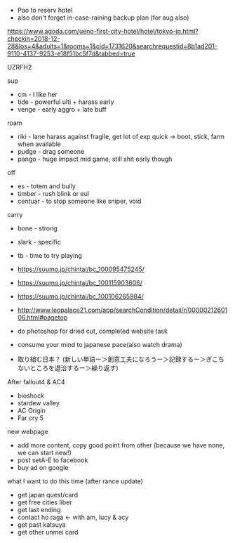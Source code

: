 - Pao to reserv hotel
- also don't forget in-case-raining backup plan (for aug also)

https://www.agoda.com/ueno-first-city-hotel/hotel/tokyo-jp.html?checkin=2018-12-28&los=4&adults=1&rooms=1&cid=1731620&searchrequestid=8b1ad201-9110-4137-9253-e18f51bc5f7d&tabbed=true

UZRFH2

sup
- cm - I like her
- tide - powerful ulti + harass early
- venge - early aggro + late buff

roam
- riki - lane harass against fragile, get lot of exp quick -> boot, stick, farm when available
- pudge - drag someone
- pango - huge impact mid game, still shit early though

off
- es - totem and bully
- timber - rush blink or eul
- centuar - to stop someone like sniper, void

carry
- bone - strong 
- slark - specific
- tb - time to try playing

- https://suumo.jp/chintai/bc_100095475245/
- https://suumo.jp/chintai/bc_100115903606/
- https://suumo.jp/chintai/bc_100106265984/
- http://www.leopalace21.com/app/searchCondition/detail/r/0000021260106.html#pagetop

- do photoshop for dried cut, completed website task
- consume your mind to japanese pace(also watch drama)
- 取り組む日本？ (新しい単語ー＞創意工夫になろうー＞記録するー＞ぎこちないところを退治するー＞繰り返す)

After fallout4 & AC4
- bioshock
- stardew valley 
- AC Origin
- Far cry 5

new webpage
- add more content, copy good point from other (because we have none, we can start new!)
- post setA-E to facebook
- buy ad on google

what I want to do this time (after rance update)
* get japan quest/card
* get free cities liber
* get last ending
* contact ho raga <- with am, lucy & acy
* get past katsuya
* get other unmei card
